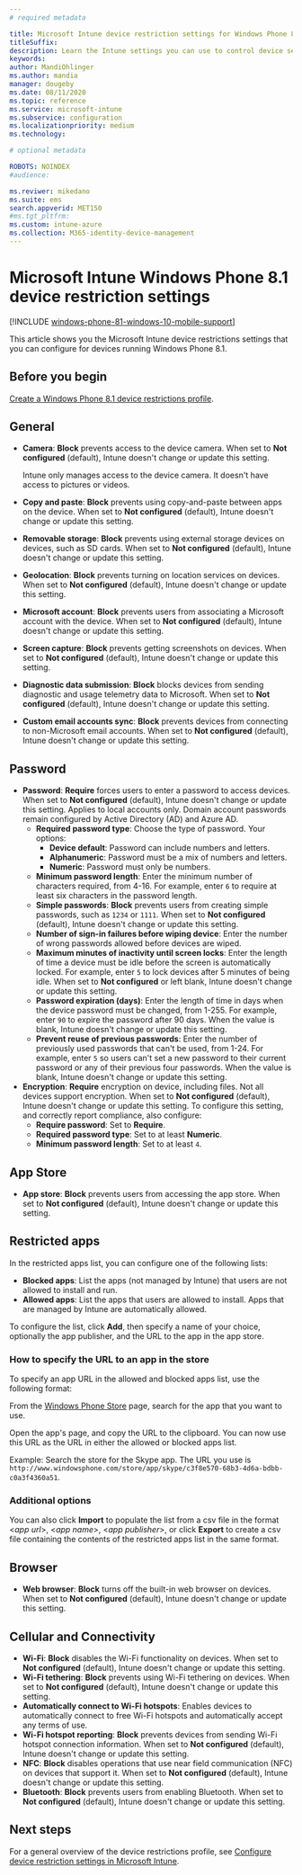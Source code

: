 ```yaml
---
# required metadata

title: Microsoft Intune device restriction settings for Windows Phone 8.1
titleSuffix:
description: Learn the Intune settings you can use to control device settings and functionality on devices running Windows Phone 8.1.
keywords:
author: MandiOhlinger
ms.author: mandia
manager: dougeby
ms.date: 08/11/2020
ms.topic: reference
ms.service: microsoft-intune
ms.subservice: configuration
ms.localizationpriority: medium
ms.technology:

# optional metadata

ROBOTS: NOINDEX
#audience:

ms.reviwer: mikedano
ms.suite: ems
search.appverid: MET150
#ms.tgt_pltfrm:
ms.custom: intune-azure
ms.collection: M365-identity-device-management
---
```


# Microsoft Intune Windows Phone 8.1 device restriction settings

[!INCLUDE [windows-phone-81-windows-10-mobile-support](../includes/windows-phone-81-windows-10-mobile-support.md)]

This article shows you the Microsoft Intune device restrictions settings that you can configure for devices running Windows Phone 8.1.

## Before you begin

[Create a Windows Phone 8.1 device restrictions profile](device-restrictions-configure.md).

## General

- **Camera**: **Block** prevents access to the device camera. When set to **Not configured** (default), Intune doesn't change or update this setting.

  Intune only manages access to the device camera. It doesn't have access to pictures or videos.

- **Copy and paste**: **Block** prevents using copy-and-paste between apps on the device. When set to **Not configured** (default), Intune doesn't change or update this setting.
- **Removable storage**: **Block** prevents using external storage devices on devices, such as SD cards. When set to **Not configured** (default), Intune doesn't change or update this setting.
- **Geolocation**: **Block** prevents turning on location services on devices. When set to **Not configured** (default), Intune doesn't change or update this setting.
- **Microsoft account**: **Block** prevents users from associating a Microsoft account with the device. When set to **Not configured** (default), Intune doesn't change or update this setting.
- **Screen capture**: **Block** prevents getting screenshots on devices. When set to **Not configured** (default), Intune doesn't change or update this setting.
- **Diagnostic data submission**: **Block** blocks devices from sending diagnostic and usage telemetry data to Microsoft. When set to **Not configured** (default), Intune doesn't change or update this setting.
- **Custom email accounts sync**: **Block** prevents devices from connecting to non-Microsoft email accounts. When set to **Not configured** (default), Intune doesn't change or update this setting.

## Password

- **Password**: **Require** forces users to enter a password to access devices. When set to **Not configured** (default), Intune doesn't change or update this setting. Applies to local accounts only. Domain account passwords remain configured by Active Directory (AD) and Azure AD.
  - **Required password type**: Choose the type of password. Your options:
    - **Device default**: Password can include numbers and letters.
    - **Alphanumeric**: Password must be a mix of numbers and letters.
    - **Numeric**: Password must only be numbers.
  - **Minimum password length**: Enter the minimum number of characters required, from 4-16. For example, enter `6` to require at least six characters in the password length.
  - **Simple passwords**: **Block** prevents users from creating simple passwords, such as `1234` or `1111`. When set to **Not configured** (default), Intune doesn't change or update this setting.
  - **Number of sign-in failures before wiping device**: Enter the number of wrong passwords allowed before devices are wiped.
  - **Maximum minutes of inactivity until screen locks**: Enter the length of time a device must be idle before the screen is automatically locked. For example, enter `5` to lock devices after 5 minutes of being idle. When set to **Not configured** or left blank, Intune doesn't change or update this setting.
  - **Password expiration (days)**: Enter the length of time in days when the device password must be changed, from 1-255. For example, enter `90` to expire the password after 90 days. When the value is blank, Intune doesn't change or update this setting.
  - **Prevent reuse of previous passwords**: Enter the number of previously used passwords that can't be used, from 1-24. For example, enter `5` so users can't set a new password to their current password or any of their previous four passwords. When the value is blank, Intune doesn't change or update this setting.
- **Encryption**: **Require** encryption on device, including files. Not all devices support encryption. When set to **Not configured** (default), Intune doesn't change or update this setting. To configure this setting, and correctly report compliance, also configure:
  - **Require password**: Set to **Require**.
  - **Required password type**: Set to at least **Numeric**.
  - **Minimum password length**: Set to at least `4`.

## App Store

- **App store**: **Block** prevents users from accessing the app store. When set to **Not configured** (default), Intune doesn't change or update this setting.

## Restricted apps

In the restricted apps list, you can configure one of the following lists:

- **Blocked apps**: List the apps (not managed by Intune) that users are not allowed to install and run.
- **Allowed apps**: List the apps that users are allowed to install. Apps that are managed by Intune are automatically allowed.

To configure the list, click **Add**, then specify a name of your choice, optionally the app publisher, and the URL to the app in the app store.

### How to specify the URL to an app in the store

To specify an app URL in the allowed and blocked apps list, use the following format:

From the [Windows Phone Store](https://www.microsoft.com/store/apps/windows-phone) page, search for the app that you want to use.

Open the app's page, and copy the URL to the clipboard. You can now use this URL as the URL in either the allowed or blocked apps list.

Example: Search the store for the Skype app. The URL you use is `http://www.windowsphone.com/store/app/skype/c3f8e570-68b3-4d6a-bdbb-c0a3f4360a51`.

### Additional options

You can also click **Import** to populate the list from a csv file in the format <*app url*>, <*app name*>, <*app publisher*>, or click **Export** to create a csv file containing the contents of the restricted apps list in the same format.

## Browser

- **Web browser**: **Block** turns off the built-in web browser on devices. When set to **Not configured** (default), Intune doesn't change or update this setting.

## Cellular and Connectivity

- **Wi-Fi**: **Block** disables the Wi-Fi functionality on devices. When set to **Not configured** (default), Intune doesn't change or update this setting.
- **Wi-Fi tethering**: **Block** prevents using Wi-Fi tethering on devices. When set to **Not configured** (default), Intune doesn't change or update this setting.
- **Automatically connect to Wi-Fi hotspots**: Enables devices to automatically connect to free Wi-Fi hotspots and automatically accept any terms of use.
- **Wi-Fi hotspot reporting**: **Block** prevents devices from sending Wi-Fi hotspot connection information. When set to **Not configured** (default), Intune doesn't change or update this setting.
- **NFC**: **Block** disables operations that use near field communication (NFC) on devices that support it. When set to **Not configured** (default), Intune doesn't change or update this setting.
- **Bluetooth**: **Block** prevents users from enabling Bluetooth. When set to **Not configured** (default), Intune doesn't change or update this setting.

## Next steps

For a general overview of the device restrictions profile, see [Configure device restriction settings in Microsoft Intune](device-restrictions-configure.md).

